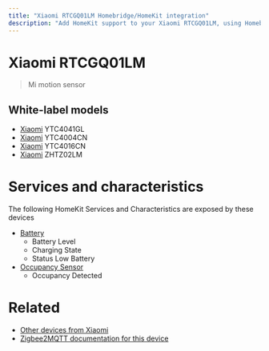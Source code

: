 ```yaml
---
title: "Xiaomi RTCGQ01LM Homebridge/HomeKit integration"
description: "Add HomeKit support to your Xiaomi RTCGQ01LM, using Homebridge, Zigbee2MQTT and homebridge-z2m."
---
```

<!---
This file has been GENERATED using src/docgen/docgen.ts
DO NOT EDIT THIS FILE MANUALLY!
-->
# Xiaomi RTCGQ01LM
> Mi motion sensor


## White-label models
* [Xiaomi](../index.md#xiaomi) YTC4041GL
* [Xiaomi](../index.md#xiaomi) YTC4004CN
* [Xiaomi](../index.md#xiaomi) YTC4016CN
* [Xiaomi](../index.md#xiaomi) ZHTZ02LM

# Services and characteristics
The following HomeKit Services and Characteristics are exposed by
these devices

* [Battery](../../battery.md)
  * Battery Level
  * Charging State
  * Status Low Battery
* [Occupancy Sensor](../../sensors.md)
  * Occupancy Detected


# Related
* [Other devices from Xiaomi](../index.md#xiaomi)
* [Zigbee2MQTT documentation for this device](https://www.zigbee2mqtt.io/devices/RTCGQ01LM.html)